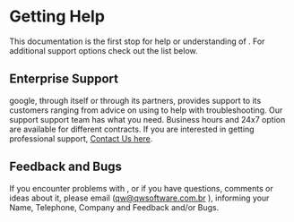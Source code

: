 # Getting Help

This documentation is the first stop for help or understanding of .  For additional support options check out the list below.

## Enterprise Support

google, through itself or through its partners, provides support to its customers ranging from advice on using to help with troubleshooting. Our support support team has what you need. Business hours and 24x7 option are available for different contracts. If you are interested in getting professional support, [Contact Us here](https://www.google.com/contact).

## Feedback and Bugs

If you encounter problems with , or if you have questions, comments or ideas about it, please email ([qw@qwsoftware.com.br](mailto:qw@qwsoftware.com.br) ), informing your Name, Telephone, Company and Feedback and/or Bugs.
